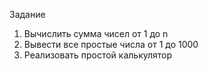 Задание

1) Вычислить сумма чисел от 1 до n
2) Вывести все простые числа от 1 до 1000
3) Реализовать простой калькулятор